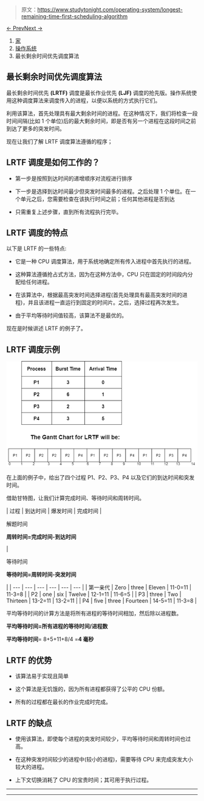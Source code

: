 > 原文：<https://www.studytonight.com/operating-system/longest-remaining-time-first-scheduling-algorithm>

[← Prev](/operating-system/longest-job-first-scheduling-algorithm "Longest Job First Scheduling")[Next →](/operating-system/)

<nav aria-label="breadcrumb">

1.  [家](/)
2.  [操作系统](/operating-system)
3.  最长剩余时间优先调度算法

</nav>

<article>

# 最长剩余时间优先调度算法

最长剩余时间优先 **(LRTF)** 调度是最长作业优先 **(LJF)** 调度的抢先版。操作系统使用这种调度算法来调度传入的进程，以便以系统的方式执行它们。

利用该算法，首先处理具有最大剩余时间的进程。在这种情况下，我们将检查一段时间间隔(比如 1 个单位)后的最大剩余时间，即是否有另一个进程在这段时间之前到达了更多的突发时间。

现在让我们了解 LRTF 调度算法遵循的程序；

## LRTF 调度是如何工作的？

*   第一步是按照到达时间的递增顺序对流程进行排序

*   下一步是选择到达时间最少但突发时间最多的进程。之后处理 1 个单位。在一个单元之后，您需要检查在该执行时间之前；任何其他进程是否到达

*   只需重复上述步骤，直到所有流程执行完毕。

## LRTF 调度的特点

以下是 LRTF 的一些特点:

*   它是一种 CPU 调度算法，用于系统地确定所有传入进程中首先执行的进程。

*   这种算法遵循抢占式方法，因为在这种方法中，CPU 只在固定的时间段内分配给任何进程。

*   在该算法中，根据最高突发时间选择进程(首先处理具有最高突发时间的进程)，并且该进程一直运行到固定的时间片。之后，选择过程再次发生。

*   由于平均等待时间值较高，该算法不是最优的。

现在是时候讲述 LRTF 的例子了。

## LRTF 调度示例

![](img/f840a7466e1acdd3c98f451f5fe4aa7d.png)

在上面的例子中，给出了四个过程 P1、P2、P3、P4 以及它们的到达时间和突发时间。

借助甘特图，让我们计算完成时间、等待时间和周转时间。

| 过程 | 到达时间 | 爆发时间 | 完成时间 | 

解题时间

**周转时间=完成时间-到达时间**

 | 

等待时间

**等待时间=周转时间-突发时间**

 |
| --- | --- | --- | --- | --- | --- |
| 第一亲代 | Zero | three | Eleven | 11-0=11 | 11-3=8 |
| P2 | one | six | Twelve | 12-1=11 | 11-6=5 |
| P3 | three | Two | Thirteen | 13-2=11 | 13-2=11 |
| P4 | five | three | Fourteen | 14-5=11 | 11-3=8 |

平均等待时间的计算方法是将所有进程的等待时间相加，然后除以进程数。

**平均等待时间=所有进程的等待时间/进程数**

**平均等待时间**= 8+5+11+8/4 =**4 毫秒**

## LRTF 的优势

*   该算法易于实现且简单

*   这个算法是无饥饿的，因为所有进程都获得了公平的 CPU 份额。

*   所有的过程都在最长的作业完成时完成。

## LRTF 的缺点

*   使用该算法，即使每个进程的突发时间较少，平均等待时间和周转时间也过高。

*   在这种突发时间较少的进程中(较小的进程)，需要等待 CPU 来完成突发大小较大的进程。

*   上下文切换消耗了 CPU 的宝贵时间；其可用于执行过程。

</article>

* * *

* * *